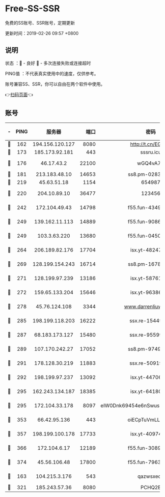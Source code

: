 # Free-SS-SSR

免费的SS账号、SSR账号，定期更新

更新时间：2019-02-26 09:57 +0800

## 说明

状态     ：🙂 - 良好 🙁 - 多次连接失败或连接超时

PING值   ：不代表真实使用中的速度，仅供参考。

账号兼容SS、SSR，你可以自由在两个软件中使用。

👉[扫码页面](https://liesauer.github.io/free-ss-ssr.github.io/)👈

## 账号

|-|PING|服务器|端口|密码|加密方式|区域|
|:----:|:----:|:-----:|-----:|:----:|:----:|:----:|
|🙂|162|194.156.120.127|8080|http://t.cn/EGJIyrl|rc4-md5|RU|
|🙂|173|185.173.92.181|443|sssru.icu|rc4-md5|RU|
|🙂|176|46.17.43.2|22100|wGQ4vA7D|aes-256-gcm|RU|
|🙂|181|213.183.48.10|14653|ss8.pm-02834105|rc4-md5|RU|
|🙂|219|45.63.51.18|1154|654987|chacha20|US|
|🙂|220|204.10.89.10|36477|123456|aes-256-cfb|US|
|🙂|242|172.104.49.43|14798|f55.fun-43493243|aes-256-cfb|SG|
|🙂|249|139.162.11.113|14889|f55.fun-90867001|aes-256-cfb|SG|
|🙂|249|103.3.63.220|13680|f55.fun-04505509|aes-256-cfb|SG|
|🙂|264|206.189.82.176|17704|isx.yt-48247850|aes-256-cfb|SG|
|🙂|269|128.199.154.243|16714|ss8.pm-16780170|aes-256-cfb|SG|
|🙂|271|128.199.97.239|13186|isx.yt-58761687|aes-256-cfb|SG|
|🙂|272|159.65.133.204|15646|isx.yt-96386254|aes-256-cfb|SG|
|🙂|278|45.76.124.108|3344|www.darrenliuwei.com|aes-256-cfb|AU|
|🙂|285|198.199.118.203|16222|ssx.re-15449751|aes-256-cfb|US|
|🙂|287|68.183.173.127|15480|ssx.re-95599154|aes-256-cfb|US|
|🙂|289|107.170.242.27|17052|ss8.pm-97495398|aes-256-cfb|US|
|🙂|291|178.128.30.219|11883|ssx.re-50919809|aes-256-cfb|SG|
|🙂|292|198.199.97.237|13092|isx.yt-44706124|aes-256-cfb|US|
|🙂|295|162.243.134.187|18385|isx.yt-64180950|aes-256-cfb|US|
|🙂|295|172.104.33.178|8097|eIW0Dnk69454e6nSwuspv9DmS201tQ0D|aes-256-cfb|SG|
|🙂|353|66.42.95.136|443|oiECpTuVmLLxk4Ts|aes-256-cfb|US|
|🙂|357|198.199.100.178|17733|isx.yt-40974898|aes-256-cfb|US|
|🙂|366|172.104.6.17|12189|f55.fun-30895721|aes-256-cfb|US|
|🙂|374|45.56.106.48|17800|f55.fun-79636491|aes-256-cfb|US|
|🙂|163|104.215.3.176|543|qazwsxedc|aes-256-gcm|JP|
|🙂|321|185.243.57.36|8080|PCHQ2E|rc4-md5|US|
